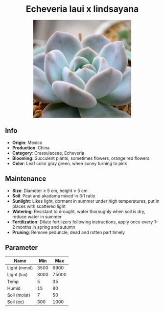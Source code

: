 <h1 align='center'>Echeveria laui x lindsayana</h1>
<p align="center">
    <img 
        align='center'
        width='320'
        src="../images/echeveria laui x lindsayana.png" 
        alt='Echeveria laui x lindsayana' />
</p>

## Info

 - **Origin**: Mexico
 - **Production**: China
 - **Category**: Crassulaceae, Echeveria
 - **Blooming**: Succulent plants, sometimes flowers, orange red flowers
 - **Color**: Leaf color gray green, when sunny turning to pink

## Maintenance

 - **Size**: Diameter ≥ 5 cm, height ≥ 5 cm
 - **Soil**: Peat and akadama mixed in 3:1 ratio
 - **Sunlight**: Likes light, dormant in summer under high temperatures, put in places with scattered light
 - **Watering**: Resistant to drought, water thoroughly when soil is dry, reduce water in summer
 - **Fertilization**: Dilute fertilizers following instructions,  apply once every 1-2 months in spring and autumn
 - **Pruning**: Remove peduncle, dead and rotten part timely

## Parameter

| Name         | Min  | Max   |
|--------------|------|-------|
| Light (mmol) | 3500 | 6900  |
| Light (lux)  | 3000 | 75000 |
| Temp         | 5    | 35    |
| Humid        | 15   | 80    |
| Soil (moist) | 7   | 50    |
| Soil (ec)    | 300  | 1000  |